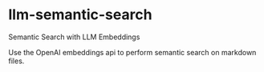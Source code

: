 # llm-semantic-search
Semantic Search with LLM Embeddings

Use the OpenAI embeddings api to perform semantic search on markdown files.
